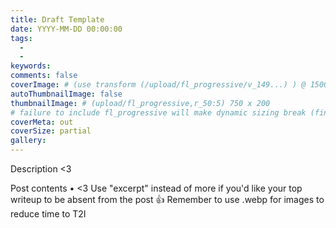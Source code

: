 ```yaml
---
title: Draft Template
date: YYYY-MM-DD 00:00:00
tags:
  -
  -
keywords:
comments: false
coverImage: # (use transform (/upload/fl_progressive/v_149...) ) @ 1500 x 533
autoThumbnailImage: false
thumbnailImage: # (upload/fl_progressive,r_50:5) 750 x 200
# failure to include fl_progressive will make dynamic sizing break (find)
coverMeta: out
coverSize: partial
gallery:
---
```


Description <3
</br>

<!-- more -->

Post contents • <3
Use "excerpt" instead of more if you'd like your top writeup to be absent from
the post 👍
Remember to use .webp for images to reduce time to T2I
